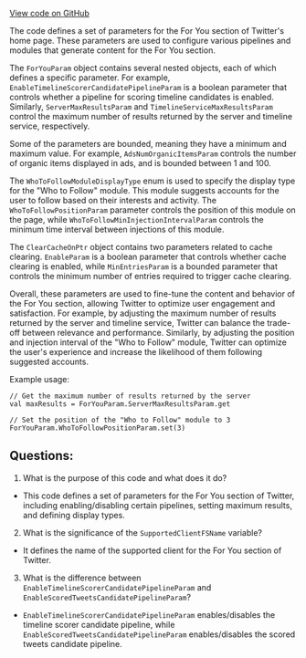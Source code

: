 [View code on GitHub](https://github.com/misbahsy/the-algorithm/home-mixer/server/src/main/scala/com/twitter/home_mixer/product/for_you/param/ForYouParam.scala)

The code defines a set of parameters for the For You section of Twitter's home page. These parameters are used to configure various pipelines and modules that generate content for the For You section. 

The `ForYouParam` object contains several nested objects, each of which defines a specific parameter. For example, `EnableTimelineScorerCandidatePipelineParam` is a boolean parameter that controls whether a pipeline for scoring timeline candidates is enabled. Similarly, `ServerMaxResultsParam` and `TimelineServiceMaxResultsParam` control the maximum number of results returned by the server and timeline service, respectively. 

Some of the parameters are bounded, meaning they have a minimum and maximum value. For example, `AdsNumOrganicItemsParam` controls the number of organic items displayed in ads, and is bounded between 1 and 100. 

The `WhoToFollowModuleDisplayType` enum is used to specify the display type for the "Who to Follow" module. This module suggests accounts for the user to follow based on their interests and activity. The `WhoToFollowPositionParam` parameter controls the position of this module on the page, while `WhoToFollowMinInjectionIntervalParam` controls the minimum time interval between injections of this module. 

The `ClearCacheOnPtr` object contains two parameters related to cache clearing. `EnableParam` is a boolean parameter that controls whether cache clearing is enabled, while `MinEntriesParam` is a bounded parameter that controls the minimum number of entries required to trigger cache clearing. 

Overall, these parameters are used to fine-tune the content and behavior of the For You section, allowing Twitter to optimize user engagement and satisfaction. For example, by adjusting the maximum number of results returned by the server and timeline service, Twitter can balance the trade-off between relevance and performance. Similarly, by adjusting the position and injection interval of the "Who to Follow" module, Twitter can optimize the user's experience and increase the likelihood of them following suggested accounts. 

Example usage:
```
// Get the maximum number of results returned by the server
val maxResults = ForYouParam.ServerMaxResultsParam.get

// Set the position of the "Who to Follow" module to 3
ForYouParam.WhoToFollowPositionParam.set(3)
```
## Questions: 
 1. What is the purpose of this code and what does it do?
- This code defines a set of parameters for the For You section of Twitter, including enabling/disabling certain pipelines, setting maximum results, and defining display types.

2. What is the significance of the `SupportedClientFSName` variable?
- It defines the name of the supported client for the For You section of Twitter.

3. What is the difference between `EnableTimelineScorerCandidatePipelineParam` and `EnableScoredTweetsCandidatePipelineParam`?
- `EnableTimelineScorerCandidatePipelineParam` enables/disables the timeline scorer candidate pipeline, while `EnableScoredTweetsCandidatePipelineParam` enables/disables the scored tweets candidate pipeline.